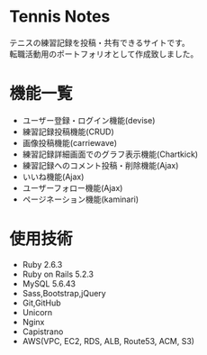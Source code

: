 # Tennis Notes
テニスの練習記録を投稿・共有できるサイトです。<br>
転職活動用のポートフォリオとして作成致しました。

# 機能一覧
* ユーザー登録・ログイン機能(devise)
* 練習記録投稿機能(CRUD)
* 画像投稿機能(carriewave)
* 練習記録詳細画面でのグラフ表示機能(Chartkick)
* 練習記録へのコメント投稿・削除機能(Ajax)
* いいね機能(Ajax)
* ユーザーフォロー機能(Ajax)
* ページネーション機能(kaminari)

# 使用技術
* Ruby 2.6.3
* Ruby on Rails 5.2.3
* MySQL 5.6.43
* Sass,Bootstrap,jQuery
* Git,GitHub
* Unicorn
* Nginx
* Capistrano
* AWS(VPC, EC2, RDS, ALB, Route53, ACM, S3)
